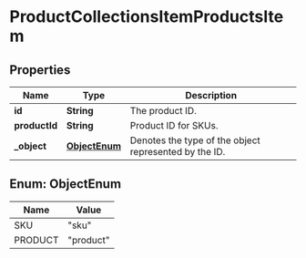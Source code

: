 

# ProductCollectionsItemProductsItem


## Properties

| Name | Type | Description |
|------------ | ------------- | ------------- |
|**id** | **String** | The product ID. |
|**productId** | **String** | Product ID for SKUs. |
|**_object** | [**ObjectEnum**](#ObjectEnum) | Denotes the type of the object represented by the ID. |



## Enum: ObjectEnum

| Name | Value |
|---- | -----|
| SKU | &quot;sku&quot; |
| PRODUCT | &quot;product&quot; |




